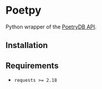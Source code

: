 # Poetpy

Python wrapper of the [PoetryDB API](http://poetrydb.org/).

## Installation

## Requirements

* `requests >= 2.18`

